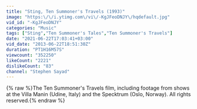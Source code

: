 ```yaml
---
title: "Sting, Ten Summoner's Travels (1993)"
image: "https:\/\/i.ytimg.com\/vi\/-KgJFeoDNJY\/hqdefault.jpg"
vid_id: "-KgJFeoDNJY"
categories: "Music"
tags: ["Sting","Ten Summoner's Tales","Ten Summoner's Travels"]
date: "2021-06-22T17:03:41+03:00"
vid_date: "2013-06-22T18:51:30Z"
duration: "PT1H16M57S"
viewcount: "352250"
likeCount: "2221"
dislikeCount: "83"
channel: "Stephen Sayad"
---
```

{% raw %}The Ten Summoner's Travels film, including footage from shows at the Villa Manin (Udine, Italy) and the Specktrum (Oslo, Norway).  All rights reserved.{% endraw %}
